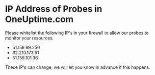 # IP Address of Probes in OneUptime.com

Please whitelist the following IP's in your firewall to allow our probes to monitor your resources.

- 51.159.99.250
- 62.210.173.51
- 51.159.101.36

These IP's can change, we will let you know in advance if this happens. 
